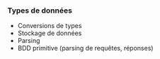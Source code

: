 ### Types de données

* Conversions de types
* Stockage de données
* Parsing
* BDD primitive (parsing de requêtes, réponses)
